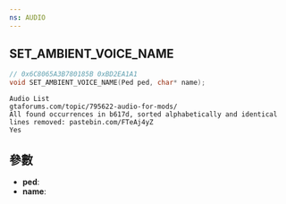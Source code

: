 ```yaml
---
ns: AUDIO
---
```

## SET_AMBIENT_VOICE_NAME

```c
// 0x6C8065A3B780185B 0xBD2EA1A1
void SET_AMBIENT_VOICE_NAME(Ped ped, char* name);
```

```
Audio List  
gtaforums.com/topic/795622-audio-for-mods/  
All found occurrences in b617d, sorted alphabetically and identical lines removed: pastebin.com/FTeAj4yZ  
Yes  
```

## 參數
* **ped**: 
* **name**: 

